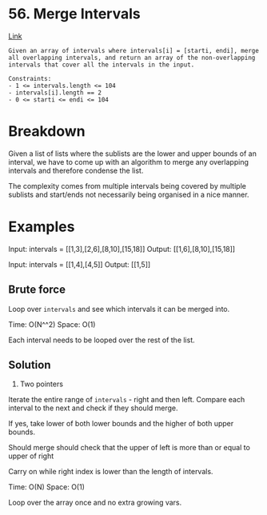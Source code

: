 # 56. Merge Intervals
[Link](https://leetcode.com/problems/merge-intervals/)

```
Given an array of intervals where intervals[i] = [starti, endi], merge all overlapping intervals, and return an array of the non-overlapping intervals that cover all the intervals in the input.

Constraints:
- 1 <= intervals.length <= 104
- intervals[i].length == 2
- 0 <= starti <= endi <= 104
```

# Breakdown

Given a list of lists where the sublists are the lower and upper bounds of an interval, we have to come up with an
algorithm to merge any overlapping intervals and therefore condense the list.

The complexity comes from multiple intervals being covered by multiple sublists and start/ends not necessarily being
organised in a nice manner.

# Examples

Input: intervals = [[1,3],[2,6],[8,10],[15,18]]
Output: [[1,6],[8,10],[15,18]]

Input: intervals = [[1,4],[4,5]]
Output: [[1,5]]

## Brute force

Loop over `intervals` and see which intervals it can be merged into.   

Time: O(N^^2)
Space: O(1)

Each interval needs to be looped over the rest of the list.

## Solution
1) Two pointers

Iterate the entire range of `intervals` - right and then left. Compare each interval to the next and check if they
should merge.

If yes, take lower of both lower bounds and the higher of both upper bounds.

Should merge should check that the upper of left is more than or equal to upper of right

Carry on while right index is lower than the length of intervals.

Time: O(N)
Space: O(1)

Loop over the array once and no extra growing vars.
